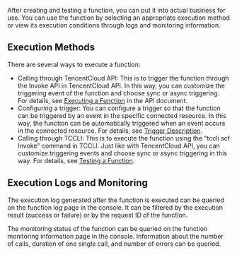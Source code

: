 After creating and testing a function, you can put it into actual business for use. You can use the function by selecting an appropriate execution method or view its execution conditions through logs and monitoring information.

## Execution Methods

There are several ways to execute a function:

* Calling through TencentCloud API: This is to trigger the function through the Invoke API in TencentCloud API. In this way, you can customize the triggering event of the function and choose sync or async triggering. For details, see [Executing a Function](https://intl.cloud.tencent.com/document/product/583/17243) in the API document.
* Configuring a trigger: You can configure a trigger so that the function can be triggered by an event in the specific connected resource. In this way, the function can be automatically triggered when an event occurs in the connected resource. For details, see [Trigger Description](https://intl.cloud.tencent.com/document/product/583/9705).
* Calling through TCCLI: This is to execute the function using the "tccli scf Invoke" command in TCCLI. Just like with TencentCloud API, you can customize triggering events and choose sync or async triggering in this way. For details, see [Testing a Function](https://intl.cloud.tencent.com/document/product/583/14572).

## Execution Logs and Monitoring

The execution log generated after the function is executed can be queried on the function log page in the console. It can be filtered by the execution result (success or failure) or by the request ID of the function.

The monitoring status of the function can be queried on the function monitoring information page in the console. Information about the number of calls, duration of one single call, and number of errors can be queried.
